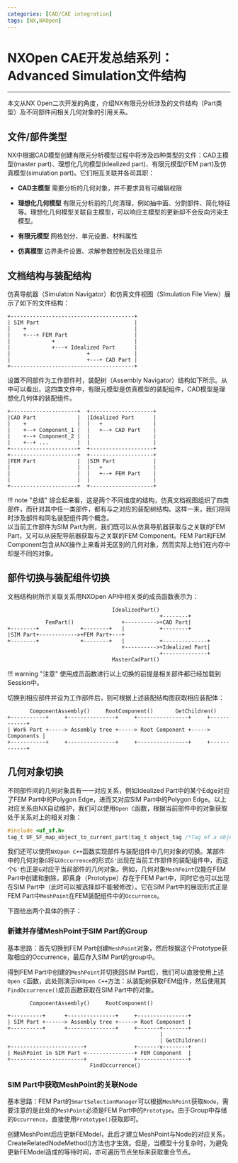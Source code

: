 ```yaml
---
categories: [CAD/CAE integration]
tags: [NX,NXOpen]
---
```


# NXOpen CAE开发总结系列：Advanced Simulation文件结构


---

本文从NX Open二次开发的角度，介绍NX有限元分析涉及的文件结构（Part类型）及不同部件间相关几何对象的引用关系。

## 文件/部件类型

NX中根据CAD模型创建有限元分析模型过程中将涉及四种类型的文件：CAD主模型(master part)、理想化几何模型(idealized part)、有限元模型(FEM part)及仿真模型(simulation part)。它们相互关联并各司其职：

- **CAD主模型** 需要分析的几何对象，并不要求具有可编辑权限

- **理想化几何模型** 有限元分析前的几何清理，例如抽中面、分割部件、简化特征等。理想化几何模型关联自主模型，可以响应主模型的更新却不会反向污染主模型。

- **有限元模型** 网格划分、单元设置、材料属性

- **仿真模型** 边界条件设置、求解参数控制及后处理显示

## 文档结构与装配结构

仿真导航器（Simulaton Navigator）和仿真文件视图（SImulation File View）展示了如下的文件结构：

```
+---------------------------------------+
| SIM Part                              |
|    +                                  |
|    +---+ FEM Part                     |
|             +                         |
|             +---+ Idealized Part      |
|                        +              |
|                        +---+ CAD Part |
+---------------------------------------+
```

设置不同部件为工作部件时，装配树（Assembly Navigator）结构如下所示。从中可以看出，这四类文件中，有限元模型是仿真模型的装配组件，CAD模型是理想化几何体的装配组件。

```
+---------------------+  +--------------------+
|CAD Part             |  |Idealized Part      |
|    +                |  |   +                |
|    +--+ Component_1 |  |   +--+ CAD Part    |
|    +--+ Component_2 |  |                    |
|    +--+ ...         |  |                    |
+---------------------+  +--------------------+
+---------------------+  +--------------------+
|FEM Part             |  |SIM Part            |
|                     |  |   +                |
|                     |  |   +--+ FEM Part    |
|                     |  |                    |
+---------------------+  +--------------------+
```

!!! note "总结"
       综合起来看，这是两个不同维度的结构，仿真文档视图组织了四类部件，而针对其中任一类部件，都有与之对应的装配树结构。这样一来，我们将同时涉及部件和同名装配组件两个概念。       
       以当前工作部件为SIM Part为例，我们既可以从仿真导航器获取与之关联的FEM Part，又可以从装配导航器获取与之关联的FEM Component。FEM Part和FEM Component包含从NX操作上来看并无区别的几何对象，然而实际上他们在内存中却是不同的对象。


## 部件切换与装配组件切换

文档结构树所示关联关系用NXOpen API中相关类的成员函数表示为：

```
                                 IdealizedPart()
                                                +--------+
            FemPart()               +---------->+CAD Part|
+--------+             +--------+   |           +--------+
|SIM Part+------------>+FEM Part+---+
+--------+             +--------+   |           +--------------+
                                    +---------->+Idealized Part|
                                                +--------------+
                                 MasterCadPart()
```

!!! warning "注意"
       使用成员函数进行以上切换的前提是相关部件都已经加载到Session中。


切换到相应部件并设为工作部件后，则可根据上述装配结构图获取相应装配体：

```
       ComponentAssembly()     RootComponent()       GetChildren()
+-----------+     +---------------+     +----------------+     +------------+
| Work Part +-----> Assembly tree +-----> Root Component +-----> Components |
+-----------+     +---------------+     +----------------+     +------------+
```


## 几何对象切换

不同部件间的几何对象具有一一对应关系，例如Idealized Part中的某个Edge对应了FEM Part中的Polygon Edge，进而又对应SIM Part中的Polygon Edge。以上对应关系由NX自动维护，我们可以使用`Open C`函数，根据当前部件中的对象获取处于关系对上的相关对象：

```c
#include <uf_sf.h>
tag_t UF_SF_map_object_to_current_part(tag_t object_tag /*Tag of a object to be mapped*/);
```

我们还可以使用`NXOpen C++`函数实现部件与装配组件中几何对象的切换。某部件中的几何对象`G`将以`Occurrence`的形式`G'`出现在当前工作部件的装配组件中，而这个`G'`也正是`G`对应于当前部件的几何对象。例如，几何对象`MeshPoint`仅能在FEM Part中创建和删除，即真身（Prototype）存在于FEM Part中，同时它也可以出现在SIM Part中（此时可以被选择却不能被修改）。它在SIM Part中的展现形式正是FEM Part中`MeshPoint`在FEM装配组件中的`Occurrence`。

下面给出两个具体的例子：

### 新建并存储MeshPoint于SIM Part的Group

基本思路：首先切换到FEM Part创建`MeshPoint`对象，然后根据这个Prototype获取相应的Occurrence，最后存入SIM Part的group中。

得到FEM Part中创建的`MeshPoint`并切换回SIM Part后，我们可以直接使用上述`Open C`函数，此处则演示`NXOpen C++`方法：从装配树获取FEM组件，然后使用其`FindOccurrence()`成员函数获取在SIM Part中的对象。

```
       ComponentAssembly()     RootComponent()

+----------+      +---------------+     +----------------+
| SIM Part +------> Assembly tree +-----> Root Component |
+----------+      +---------------+     +-------+--------+
                                                |
                                                | GetChildren()
+-----------------------+               +-------v--------+
| MeshPoint in SIM Part <---------------+ FEM Component  |
+-----------------------+               +----------------+
                          FindOccurrence()

```


### SIM Part中获取MeshPoint的关联Node

基本思路：FEM Part的`SmartSelectionManager`可以根据`MeshPoint`获取`Node`，需要注意的是此处的`MeshPoint`必须是FEM Part中的`Prototype`。由于Group中存储的`Occurrence`，直接使用`Prototype()`获取即可。

创建MeshPoint后应更新FEModel，此后才建立MeshPoint与Node的对应关系，CreateRelatedNodeMethod()方法也才生效。但是，当模型十分复杂时，为避免更新FEModel造成的等待时间，亦可遍历节点坐标来获取重合节点。



















